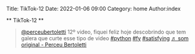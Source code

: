 Title: TikTok-12
Date: 2022-01-06 09:00
Category: home
Author:index

** TikTok-12 **

<blockquote class="tiktok-embed" cite="https://www.tiktok.com/@perceubertoletti/video/7050268566695972102" data-video-id="7050268566695972102" style="max-width: 605px;min-width: 325px;" > <section> <a target="_blank" title="@perceubertoletti" href="https://www.tiktok.com/@perceubertoletti">@perceubertoletti</a> 12º video, fiquei feliz hoje descobrindo que tem galera que curte esse tipo de video  <a title="python" target="_blank" href="https://www.tiktok.com/tag/python">#python</a> <a title="fy" target="_blank" href="https://www.tiktok.com/tag/fy">#fy</a> <a title="satisfying" target="_blank" href="https://www.tiktok.com/tag/satisfying">#satisfying</a> <a target="_blank" title="♬ som original - Perceu Bertoletti" href="https://www.tiktok.com/music/som-original-7050268504859151109">♬ som original - Perceu Bertoletti</a> </section> </blockquote> <script async src="https://www.tiktok.com/embed.js"></script>

